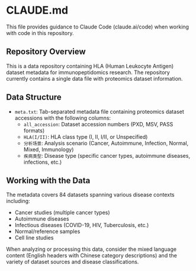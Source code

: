 # CLAUDE.md

This file provides guidance to Claude Code (claude.ai/code) when working with code in this repository.

## Repository Overview

This is a data repository containing HLA (Human Leukocyte Antigen) dataset metadata for immunopeptidomics research. The repository currently contains a single data file with proteomics dataset information.

## Data Structure

- `meta.txt`: Tab-separated metadata file containing proteomics dataset accessions with the following columns:
  - `all_accession`: Dataset accession numbers (PXD, MSV, PASS formats)
  - `HLA(I/II)`: HLA class type (I, II, I/II, or Unspecified)
  - `分析场景`: Analysis scenario (Cancer, Autoimmune, Infection, Normal, Mixed, Immunology)
  - `疾病类型`: Disease type (specific cancer types, autoimmune diseases, infections, etc.)

## Working with the Data

The metadata covers 84 datasets spanning various disease contexts including:
- Cancer studies (multiple cancer types)
- Autoimmune diseases
- Infectious diseases (COVID-19, HIV, Tuberculosis, etc.)
- Normal/reference samples
- Cell line studies

When analyzing or processing this data, consider the mixed language content (English headers with Chinese category descriptions) and the variety of dataset sources and disease classifications.